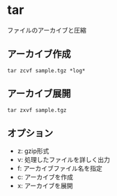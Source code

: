 # tar

ファイルのアーカイブと圧縮

## アーカイブ作成

```
tar zcvf sample.tgz *log*
```

## アーカイブ展開

```
tar zxvf sample.tgz
```

## オプション

- z: gzip形式
- v: 処理したファイルを詳しく出力
- f: アーカイブファイル名を指定
- c: アーカイブを作成
- x: アーカイブを展開

